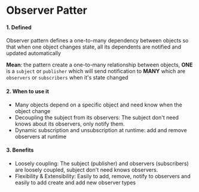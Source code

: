 # Observer Patter

#### 1. Defined

Observer pattern defines a one-to-many dependency between objects so that when one object changes state, all its
dependents are notified and updated automatically

**Mean**: the pattern create a one-to-many relationship between objects, **ONE** is a `subject` or `publisher` which
will send notification to **MANY** which are `observers` or `subscribers` when it's state changed

#### 2. When to use it

* Many objects depend on a specific object and need know when the object change
* Decoupling the subject from its observers: The subject don't need knows about its observers, only notify them.
* Dynamic subscription and unsubscription at runtime: add and remove observers at runtime

#### 3. Benefits

* Loosely coupling: The subject (publisher) and observers (subscribers) are loosely coupled, subject don't need knows
  observers.
* Flexibility & Extensibility: Easily to add, remove, notify to observers and easily to add create and add new observer
  types